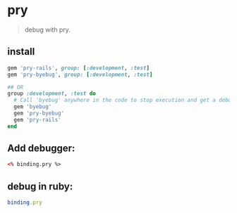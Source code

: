 # pry
> debug with pry.

## install
```rb
gem 'pry-rails', group: [:development, :test]
gem 'pry-byebug', group: [:development, :test]

## OR
group :development, :test do
  # Call 'byebug' anywhere in the code to stop execution and get a debugger console
  gem 'byebug'
  gem 'pry-byebug'
  gem 'pry-rails'
end
```

## Add debugger:
```html
<% binding.pry %>
```

## debug in ruby:
```rb
binding.pry
```
